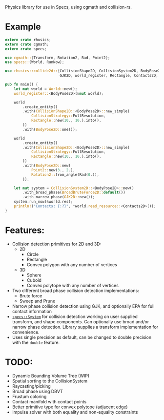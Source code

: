 Physics library for use in Specs, using cgmath and collision-rs.

# Example

```rust
extern crate rhusics;
extern crate cgmath;
extern crate specs;

use cgmath::{Transform, Rotation2, Rad, Point2};
use specs::{World, RunNow};

use rhusics::collide2d::{CollisionShape2D, CollisionSystem2D, BodyPose2D, BroadBruteForce2D,
                         GJK2D, world_register, Rectangle, Contacts2D, CollisionStrategy};

pub fn main() {
    let mut world = World::new();
    world_register::<BodyPose2D>(&mut world);

    world
        .create_entity()
        .with(CollisionShape2D::<BodyPose2D>::new_simple(
            CollisionStrategy::FullResolution,
            Rectangle::new(10., 10.).into(),
        ))
        .with(BodyPose2D::one());

    world
        .create_entity()
        .with(CollisionShape2D::<BodyPose2D>::new_simple(
            CollisionStrategy::FullResolution,
            Rectangle::new(10., 10.).into(),
        ))
        .with(BodyPose2D::new(
            Point2::new(3., 2.),
            Rotation2::from_angle(Rad(0.)),
        ));

    let mut system = CollisionSystem2D::<BodyPose2D>::new()
        .with_broad_phase(BroadBruteForce2D::default())
        .with_narrow_phase(GJK2D::new());
    system.run_now(&world.res);
    println!("Contacts: {:?}", *world.read_resource::<Contacts2D>());
}
```

# Features:

* Collision detection primitives for 2D and 3D:
  * 2D
    * Circle
    * Rectangle
    * Convex polygon with any number of vertices
  * 3D
    * Sphere
    * Cuboid
    * Convex polytope with any number of vertices
* Two different broad phase collision detection implementations:
  * Brute force
  * Sweep and Prune
* Narrow phase collision detection using GJK, and optionally EPA for full contact information
* [`specs::System`](https://docs.rs/specs/0.9.5/specs/trait.System.html) for collision
  detection working on user supplied transform, and shape components.
  Can optionally use broad and/or narrow phase detection.
  Library supplies a transform implementation for convenience.
* Uses single precision as default, can be changed to double precision with the `double`
  feature.

# TODO:

* Dynamic Bounding Volume Tree (WIP)
* Spatial sorting to the CollisionSystem
* Raycasting/picking
* Broad phase using DBVT
* Frustum coloring
* Contact manifold with contact points
* Better primitive type for convex polytope (adjacent edge)
* Impulse solver with both equality and non-equality constraints

